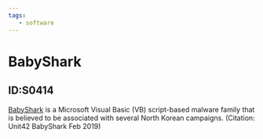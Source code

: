 ```yaml
---
tags:
   - software
---
```

# BabyShark
## ID:S0414
[BabyShark](/mitre/software/S0414) is a Microsoft Visual Basic (VB) script-based malware family that is believed to be associated with several North Korean campaigns. (Citation: Unit42 BabyShark Feb 2019)
